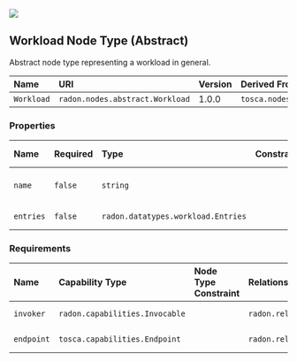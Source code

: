 ![](https://img.shields.io/badge/Status:-RELEASED-green)

## Workload Node Type (Abstract)

Abstract node type representing a workload in general.

| Name | URI | Version | Derived From |
|:---- |:--- |:------- |:------------ |
| `Workload` | `radon.nodes.abstract.Workload` | 1.0.0 | `tosca.nodes.Root` |

### Properties

| Name | Required | Type | Constraint | Default Value | Description |
|:---- |:-------- |:---- |:---------- |:------------- |:----------- |
| `name` | `false` | `string` |  |  | Name of the workload |
| `entries` | `false` | `radon.datatypes.workload.Entries` |  |  | Set of entries |

### Requirements

| Name | Capability Type | Node Type Constraint | Relationship Type | Occurrences |
|:---- |:--------------- |:-------------------- |:----------------- |:------------|
| `invoker` | `radon.capabilities.Invocable` |   | `radon.relationships.abstract.Triggers` | [0, UNBOUNDED] |
| `endpoint` | `tosca.capabilities.Endpoint` |   | `radon.relationships.ConnectsTo` | [0, UNBOUNDED] |
